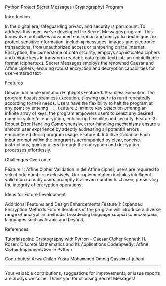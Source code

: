 Python Project 
Secret Messages (Cryptography) Program

Introduction

In the digital era, safeguarding privacy and security is paramount. To address this need, we've developed the Secret Messages program. This innovative tool utilizes advanced encryption and decryption techniques to protect sensitive information, including messages, images, and electronic transactions, from unauthorized access or tampering on the internet. Encryption, the cornerstone of data security, employs sophisticated ciphers and unique keys to transform readable data (plain text) into an unintelligible format (ciphertext). Secret Messages employs the renowned Caesar and Affine ciphers, ensuring robust encryption and decryption capabilities for user-entered text.

Features

Design and Implementation Highlights
Feature 1: Seamless Execution
The program boasts seamless execution, allowing users to run it repeatedly according to their needs. Users have the flexibility to halt the program at any point by entering '-1'.
Feature 2: Infinite Key Selection
Offering an infinite array of keys, the program empowers users to select any desired numeric value for encryption, enhancing flexibility and security.
Feature 3: Robust Error Handling
Comprehensive error-handling mechanisms ensure a smooth user experience by adeptly addressing all potential errors encountered during program usage.
Feature 4: Intuitive Guidance
Each input prompt within the program is accompanied by clear, concise instructions, guiding users through the encryption and decryption processes effortlessly.

Challenges Overcome

Feature 1: Affine Cipher Validation
In the Affine cipher, users are required to select odd numbers exclusively. Our implementation includes intelligent validation to notify users promptly if an even number is chosen, preserving the integrity of encryption operations.

Ideas for Future Development

Additional Features and Design Enhancements
Feature 1: Expanded Encryption Methods
Future iterations of the program will introduce a diverse range of encryption methods, broadening language support to encompass languages such as Arabic and beyond.

References

Tutorialspoint: Cryptography with Python - Caesar Cipher
Kenneth H. Rosen: Discrete Mathematics and Its Applications
CodeSpeedy: Affine Cipher Implementation in Python

Contributes:
Arwa Ghilan 
Yusra Mohammed
Omniq Qassim al-juhani 

---------------------------------------------------------------------------------
Your valuable contributions, suggestions for improvements, or issue reports are always welcome. Thank you for choosing Secret Messages!
